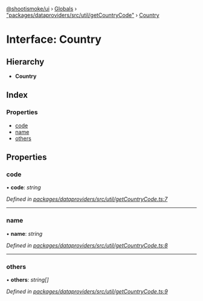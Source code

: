 [@shootismoke/ui](../README.md) › [Globals](../globals.md) › ["packages/dataproviders/src/util/getCountryCode"](../modules/_packages_dataproviders_src_util_getcountrycode_.md) › [Country](_packages_dataproviders_src_util_getcountrycode_.country.md)

# Interface: Country

## Hierarchy

* **Country**

## Index

### Properties

* [code](_packages_dataproviders_src_util_getcountrycode_.country.md#code)
* [name](_packages_dataproviders_src_util_getcountrycode_.country.md#name)
* [others](_packages_dataproviders_src_util_getcountrycode_.country.md#others)

## Properties

###  code

• **code**: *string*

*Defined in [packages/dataproviders/src/util/getCountryCode.ts:7](https://github.com/shootismoke/common/blob/c0e7829/packages/dataproviders/src/util/getCountryCode.ts#L7)*

___

###  name

• **name**: *string*

*Defined in [packages/dataproviders/src/util/getCountryCode.ts:8](https://github.com/shootismoke/common/blob/c0e7829/packages/dataproviders/src/util/getCountryCode.ts#L8)*

___

###  others

• **others**: *string[]*

*Defined in [packages/dataproviders/src/util/getCountryCode.ts:9](https://github.com/shootismoke/common/blob/c0e7829/packages/dataproviders/src/util/getCountryCode.ts#L9)*
